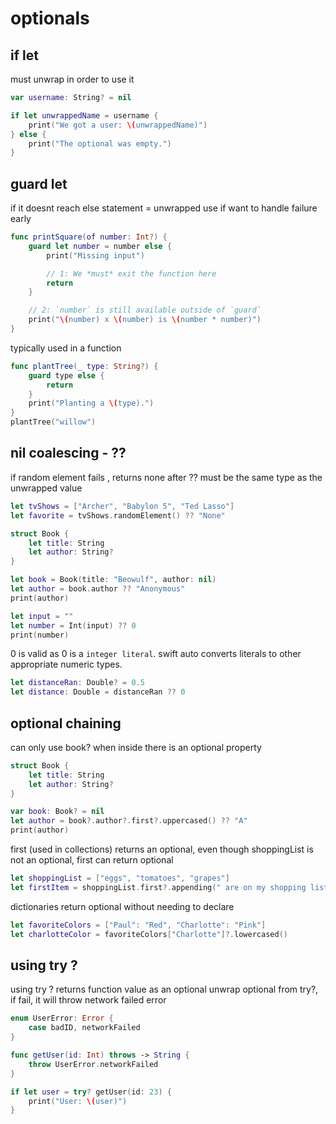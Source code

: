 # optionals

## if let 
must unwrap in order to use it

```swift
var username: String? = nil

if let unwrappedName = username {
    print("We got a user: \(unwrappedName)")
} else {
    print("The optional was empty.")
}
```

## guard let
if it doesnt reach else statement = unwrapped
use if want to handle failure early

```swift
func printSquare(of number: Int?) {
    guard let number = number else {
        print("Missing input")

        // 1: We *must* exit the function here
        return
    }

    // 2: `number` is still available outside of `guard`
    print("\(number) x \(number) is \(number * number)")
}
```

typically used in a function
```swift
func plantTree(_ type: String?) {
	guard type else {
		return
	}
	print("Planting a \(type).")
}
plantTree("willow")
```

## nil coalescing - ??

if random element fails , returns none
after ?? must be the same type as the unwrapped value
```swift
let tvShows = ["Archer", "Babylon 5", "Ted Lasso"]
let favorite = tvShows.randomElement() ?? "None"
```

```swift
struct Book {
    let title: String
    let author: String?
}

let book = Book(title: "Beowulf", author: nil)
let author = book.author ?? "Anonymous"
print(author)
```

```swift
let input = ""
let number = Int(input) ?? 0
print(number)
```

0 is valid as 0 is a `integer literal`. swift auto converts literals to other appropriate numeric types.
```swift
let distanceRan: Double? = 0.5
let distance: Double = distanceRan ?? 0
```

## optional chaining

can only use book? when inside there is an optional property

```swift
struct Book {
    let title: String
    let author: String?
}

var book: Book? = nil
let author = book?.author?.first?.uppercased() ?? "A"
print(author)
```

first (used in collections) returns an optional, even though shoppingList is not an optional, first can return optional
```swift
let shoppingList = ["eggs", "tomatoes", "grapes"]
let firstItem = shoppingList.first?.appending(" are on my shopping list")
```

dictionaries return optional without needing to declare
```swift
let favoriteColors = ["Paul": "Red", "Charlotte": "Pink"]
let charlotteColor = favoriteColors["Charlotte"]?.lowercased()
```

## using try ?
using try ? returns function value as an optional
unwrap optional from try?, if fail, it will throw network failed error
```swift
enum UserError: Error {
    case badID, networkFailed
}

func getUser(id: Int) throws -> String {
    throw UserError.networkFailed
}

if let user = try? getUser(id: 23) {
    print("User: \(user)")
}
```